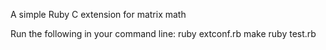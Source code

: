 A simple Ruby C extension for matrix math

Run the following in your command line:
ruby extconf.rb
make
ruby test.rb